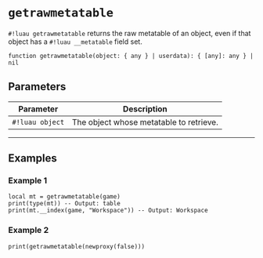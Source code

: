 # `getrawmetatable`

`#!luau getrawmetatable` returns the raw metatable of an object, even if that object has a `#!luau __metatable` field set.


```luau
function getrawmetatable(object: { any } | userdata): { [any]: any } | nil
```

## Parameters

| Parameter        | Description                              |
|------------------|------------------------------------------|
| `#!luau object`  | The object whose metatable to retrieve.  |

---

## Examples

### Example 1

```luau title="Retrieving the metatable of the DataModel" linenums="1"
local mt = getrawmetatable(game)
print(type(mt)) -- Output: table
print(mt.__index(game, "Workspace")) -- Output: Workspace
```

### Example 2

```luau title="Obtaining nil when object has no metatable set" linenums="1"
print(getrawmetatable(newproxy(false)))
```

